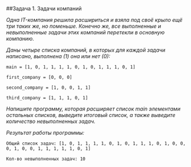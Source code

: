 ##Задача 1. Задачи компаний

_Одна IT-компания решила расшириться и взяла под своё крыло ещё три таких же, но поменьше. Конечно же, все выполненные и невыполненные задачи этих компаний перетекли в основную компанию._

_Даны четыре списка компаний, в которых для каждой задачи написано, выполнена (1) она или нет (0):_


```
main = [1, 0, 1, 1, 1, 1, 0, 1, 0, 1, 1, 1, 0, 1]

first_company = [0, 0, 0]

second_company = [1, 0, 0, 1, 1]

third_company = [1, 1, 1, 0, 1]
```



_Напишите программу, которая расширяет список main элементами остальных списков, выведите итоговый список, а также выведите количество невыполненных задач._



_Результат работы программы:_

```
Общий список задач: [1, 0, 1, 1, 1, 1, 0, 1, 0, 1, 1, 1, 0, 1, 0, 0, 0, 1, 0, 0, 1, 1, 1, 1, 1, 0, 1]

Кол-во невыполненных задач: 10
```

